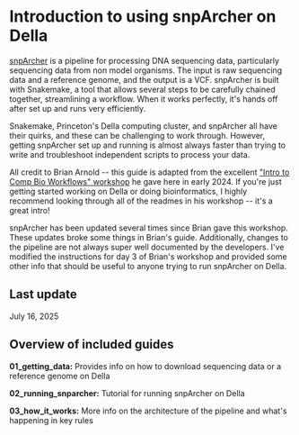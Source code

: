 # Introduction to using snpArcher on Della

[snpArcher](https://snparcher.readthedocs.io/en/latest/) is a pipeline for processing DNA sequencing data, particularly sequencing data from non model organisms. The input is raw sequencing data and a reference genome, and the output is a VCF. snpArcher is built with Snakemake, a tool that allows several steps to be carefully chained together, streamlining a workflow. When it works perfectly, it's hands off after set up and runs very efficiently. 

Snakemake, Princeton's Della computing cluster, and snpArcher all have their quirks, and these can be challenging to work through. However, getting snpArcher set up and running is almost always faster than trying to write and troubleshoot independent scripts to process your data.

All credit to Brian Arnold -- this guide is adapted from the excellent ["Intro to Comp Bio Workflows" workshop](https://github.com/brian-arnold/intro_compbio_workflows_2024) he gave here in early 2024. If you're just getting started working on Della or doing bioinformatics, I highly recommend looking through all of the readmes in his workshop -- it's a great intro! 

snpArcher has been updated several times since Brian gave this workshop. These updates broke some things in Brian's guide. Additionally, changes to the pipeline are not always super well documented by the developers. I've modified the instructions for day 3 of Brian's workshop and provided some other info that should be useful to anyone trying to run snpArcher on Della.

## Last update
July 16, 2025

## Overview of included guides
**01_getting_data:** Provides info on how to download sequencing data or a reference genome on Della

**02_running_snparcher:** Tutorial for running snpArcher on Della

**03_how_it_works:** More info on the architecture of the pipeline and what's happening in key rules

